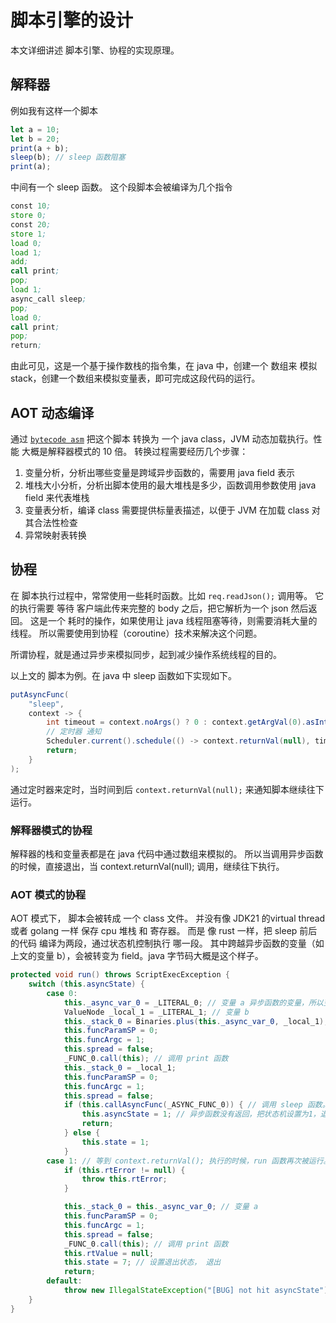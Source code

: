 # 脚本引擎的设计
本文详细讲述 脚本引擎、协程的实现原理。

## 解释器
例如我有这样一个脚本
```javascript
let a = 10;
let b = 20;
print(a + b);
sleep(b); // sleep 函数阻塞
print(a);
```
中间有一个 sleep 函数。
这个段脚本会被编译为几个指令
```asm
const 10;
store 0;
const 20;
store 1;
load 0;
load 1;
add;
call print;
pop;
load 1;
async_call sleep;
pop;
load 0;
call print;
pop;
return;
```
由此可见，这是一个基于操作数栈的指令集，在 java 中，创建一个 数组来 模拟 stack，创建一个数组来模拟变量表，即可完成这段代码的运行。


## AOT 动态编译
通过 [`bytecode asm`](https://asm.ow2.io/) 把这个脚本 转换为 一个 java class，JVM 动态加载执行。性能 大概是解释器模式的 10 倍。
转换过程需要经历几个步骤：
1. 变量分析，分析出哪些变量是跨域异步函数的，需要用 java field 表示
2. 堆栈大小分析，分析出脚本使用的最大堆栈是多少，函数调用参数使用 java field 来代表堆栈
3. 变量表分析，编译 class 需要提供标量表描述，以便于 JVM 在加载 class 对其合法性检查
4. 异常映射表转换

## 协程

在 脚本执行过程中，常常使用一些耗时函数。比如 ```req.readJson();``` 调用等。
它的执行需要 等待 客户端此传来完整的 body 之后，把它解析为一个 json 然后返回。
这是一个 耗时的操作，如果使用让 java 线程阻塞等待，则需要消耗大量的线程。
所以需要使用到协程（coroutine）技术来解决这个问题。

所谓协程，就是通过异步来模拟同步，起到减少操作系统线程的目的。

以上文的 脚本为例。在 java 中 sleep 函数如下实现如下。
```java
putAsyncFunc(
    "sleep", 
    context -> {
        int timeout = context.noArgs() ? 0 : context.getArgVal(0).asInt(3000);
        // 定时器 通知
        Scheduler.current().schedule(() -> context.returnVal(null), timeout);
        return;
    }
);
```
通过定时器来定时，当时间到后 `context.returnVal(null);` 来通知脚本继续往下运行。

### 解释器模式的协程
解释器的栈和变量表都是在 java 代码中通过数组来模拟的。
所以当调用异步函数的时候，直接退出，当 context.returnVal(null); 调用，继续往下执行。

### AOT 模式的协程
AOT 模式下， 脚本会被转成 一个 class 文件。
并没有像 JDK21 的virtual thread 或者 golang 一样 保存 cpu 堆栈 和 寄存器。
而是 像 rust 一样，把 sleep 前后的代码 编译为两段，通过状态机控制执行 哪一段。
其中跨越异步函数的变量（如上文的变量 b），会被转变为 field。java 字节码大概是这个样子。
```java
protected void run() throws ScriptExecException {
    switch (this.asyncState) {
        case 0:
            this._async_var_0 = _LITERAL_0; // 变量 a 异步函数的变量，所以变成 field
            ValueNode _local_1 = _LITERAL_1; // 变量 b
            this._stack_0 = Binaries.plus(this._async_var_0, _local_1); // a+b
            this.funcParamSP = 0;
            this.funcArgc = 1;
            this.spread = false;
            _FUNC_0.call(this); // 调用 print 函数
            this._stack_0 = _local_1;
            this.funcParamSP = 0;
            this.funcArgc = 1;
            this.spread = false;
            if (this.callAsyncFunc(_ASYNC_FUNC_0)) { // 调用 sleep 函数。sleep 函数是异步
                this.asyncState = 1; // 异步函数没有返回，把状态机设置为1，退出 run 函数。
                return;
            } else {
                this.state = 1;
            }
        case 1: // 等到 context.returnVal(); 执行的时候，run 函数再次被运行。由于上次退出状态机变为1.所以这里直接在此运行
            if (this.rtError != null) {
                throw this.rtError;
            }

            this._stack_0 = this._async_var_0; // 变量 a
            this.funcParamSP = 0;
            this.funcArgc = 1;
            this.spread = false;
            _FUNC_0.call(this); // 调用 print 函数
            this.rtValue = null;
            this.state = 7; // 设置退出状态， 退出
            return;
        default:
            throw new IllegalStateException("[BUG] not hit asyncState");
    }
}
```


